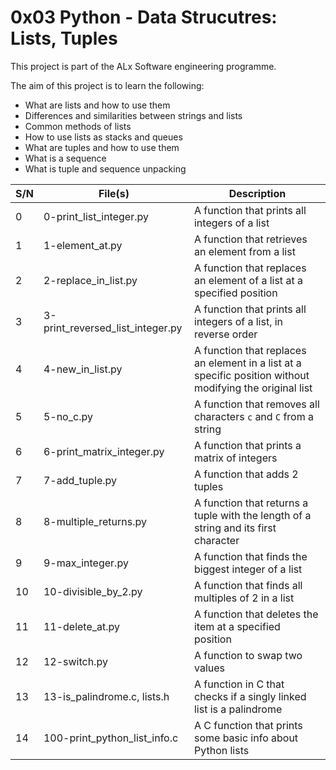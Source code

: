 # 0x03 Python - Data Strucutres: Lists, Tuples

This project is part of the ALx Software engineering programme.

The aim of this project is to learn the following:
- What are lists and how to use them
- Differences and similarities between strings and lists
- Common methods of lists
- How to use lists as stacks and queues
- What are tuples and how to use them
- What is a sequence
- What is tuple and sequence unpacking

| S/N | File(s) | Description |
| --- | ---- | ----------- |
| 0 | 0-print_list_integer.py | A function that prints all integers of a list |
| 1 | 1-element_at.py | A function that retrieves an element from a list |
| 2 | 2-replace_in_list.py | A function that replaces an element of a list at a specified position |
| 3 | 3-print_reversed_list_integer.py | A function that prints all integers of a list, in reverse order |
| 4 | 4-new_in_list.py | A function that replaces an element in a list at a specific position without modifying the original list |
| 5 | 5-no_c.py | A function that removes all characters `c` and `C` from a string |
| 6 | 6-print_matrix_integer.py | A function that prints a matrix of integers |
| 7 | 7-add_tuple.py | A function that adds 2 tuples |
| 8 | 8-multiple_returns.py | A function that returns a tuple with the length of a string and its first character |
| 9 | 9-max_integer.py | A function that finds the biggest integer of a list |
| 10 | 10-divisible_by_2.py | A function that finds all multiples of 2 in a list |
| 11 | 11-delete_at.py | A function that deletes the item at a specified position |
| 12 | 12-switch.py | A function to swap two values |
| 13 | 13-is_palindrome.c, lists.h | A function in C that checks if a singly linked list is a palindrome |
| 14 | 100-print_python_list_info.c | A C function that prints some basic info about Python lists |

